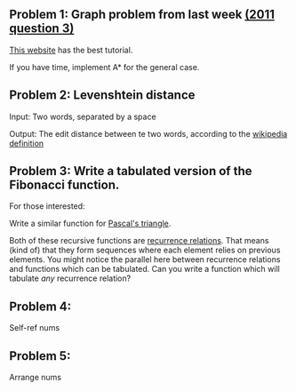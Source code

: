## Problem 1: Graph problem from last week [(2011 question 3)](http://aipo.computing.dcu.ie/2011-programming-problems)

[This website](http://www.redblobgames.com/pathfinding/a-star/introduction.html) has the best tutorial.

If you have time, implement A* for the general case.

## Problem 2: Levenshtein distance

Input: Two words, separated by a space

Output: The edit distance between te two words, according to the [wikipedia definition](https://en.wikipedia.org/wiki/Levenstein_Distance)

## Problem 3: Write a tabulated version of the Fibonacci function.

For those interested:

Write a similar function for [Pascal's triangle](https://en.wikipedia.org/wiki/Pascal's_triangle).

Both of these recursive functions are [recurrence relations](https://en.wikipedia.org/wiki/Recurrence_relation). That means (kind of) that they form sequences where each element relies on previous elements. You might notice the parallel here between recurrence relations and functions which can be tabulated. Can you write a function which will tabulate *any* recurrence relation?

## Problem 4:

Self-ref nums

## Problem 5:

Arrange nums
